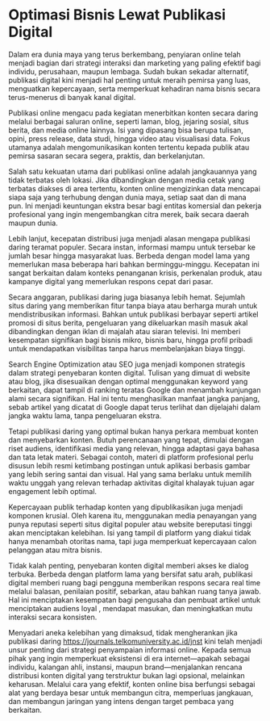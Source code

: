 # Optimasi Bisnis Lewat Publikasi Digital
Dalam era dunia maya yang terus berkembang, penyiaran online telah menjadi bagian dari strategi interaksi dan marketing yang paling efektif bagi individu, perusahaan, maupun lembaga. Sudah bukan sekadar alternatif, publikasi digital kini menjadi hal penting untuk meraih pemirsa yang luas, menguatkan kepercayaan, serta memperkuat kehadiran nama bisnis secara terus-menerus di banyak kanal digital.

Publikasi online mengacu pada kegiatan menerbitkan konten secara daring melalui berbagai saluran online, seperti laman, blog, jejaring sosial, situs berita, dan media online lainnya. Isi yang dipasang bisa berupa tulisan, opini, press release, data studi, hingga video atau visualisasi data. Fokus utamanya adalah mengomunikasikan konten tertentu kepada publik atau pemirsa sasaran secara segera, praktis, dan berkelanjutan.

Salah satu kekuatan utama dari publikasi online adalah jangkauannya yang tidak terbatas oleh lokasi. Jika dibandingkan dengan media cetak yang terbatas diakses di area tertentu, konten online mengizinkan data mencapai siapa saja yang terhubung dengan dunia maya, setiap saat dan di mana pun. Ini menjadi keuntungan ekstra besar bagi entitas komersial dan pekerja profesional yang ingin mengembangkan citra merek, baik secara daerah maupun dunia.

Lebih lanjut, kecepatan distribusi juga menjadi alasan mengapa publikasi daring teramat populer. Secara instan, informasi mampu untuk tersebar ke jumlah besar hingga masyarakat luas. Berbeda dengan model lama yang memerlukan masa beberapa hari bahkan berminggu-minggu. Kecepatan ini sangat berkaitan dalam konteks penanganan krisis, perkenalan produk, atau kampanye digital yang memerlukan respons cepat dari pasar.

Secara anggaran, publikasi daring juga biasanya lebih hemat. Sejumlah situs daring yang memberikan fitur tanpa biaya atau berharga murah untuk mendistribusikan informasi. Bahkan untuk publikasi berbayar seperti artikel promosi di situs berita, pengeluaran yang dikeluarkan masih masuk akal dibandingkan dengan iklan di majalah atau siaran televisi. Ini memberi kesempatan signifikan bagi bisnis mikro, bisnis baru, hingga profil pribadi untuk mendapatkan visibilitas tanpa harus membelanjakan biaya tinggi.

Search Engine Optimization atau SEO juga menjadi komponen strategis dalam strategi penyebaran konten digital. Tulisan yang dimuat di website atau blog, jika disesuaikan dengan optimal menggunakan keyword yang berkaitan, dapat tampil di ranking teratas Google dan menambah kunjungan alami secara signifikan. Hal ini tentu menghasilkan manfaat jangka panjang, sebab artikel yang dicatat di Google dapat terus terlihat dan dijelajahi dalam jangka waktu lama, tanpa pengeluaran ekstra.

Tetapi publikasi daring yang optimal bukan hanya perkara membuat konten dan menyebarkan konten. Butuh perencanaan yang tepat, dimulai dengan riset audiens, identifikasi media yang relevan, hingga adaptasi gaya bahasa dan tata letak materi. Sebagai contoh, materi di platform profesional perlu disusun lebih resmi ketimbang postingan untuk aplikasi berbasis gambar yang lebih sering santai dan visual. Hal yang sama berlaku untuk memilih waktu unggah yang relevan terhadap aktivitas digital khalayak tujuan agar engagement lebih optimal.

Kepercayaan publik terhadap konten yang dipublikasikan juga menjadi komponen krusial. Oleh karena itu, menggunakan media penayangan yang punya reputasi seperti situs digital populer atau website bereputasi tinggi akan menciptakan kelebihan. Isi yang tampil di platform yang diakui tidak hanya menambah otoritas nama, tapi juga memperkuat kepercayaan calon pelanggan atau mitra bisnis.

Tidak kalah penting, penyebaran konten digital memberi akses ke dialog terbuka. Berbeda dengan platform lama yang bersifat satu arah, publikasi digital memberi ruang bagi pengguna memberikan respons secara real time melalui balasan, penilaian positif, sebarkan, atau bahkan ruang tanya jawab. Hal ini menciptakan kesempatan bagi pengusaha dan pembuat artikel untuk menciptakan audiens loyal , mendapat masukan, dan meningkatkan mutu interaksi secara konsisten.

Menyadari aneka kelebihan yang dimaksud, tidak mengherankan jika publikasi daring https://journals.telkomuniversity.ac.id/jnst kini telah menjadi unsur penting dari strategi penyampaian informasi online. Kepada semua pihak yang ingin memperkuat eksistensi di era internet—apakah sebagai individu, kalangan ahli, instansi, maupun brand—menjalankan rencana distribusi konten digital yang terstruktur bukan lagi opsional, melainkan keharusan. Melalui cara yang efektif, konten online bisa berfungsi sebagai alat yang berdaya besar untuk membangun citra, memperluas jangkauan, dan membangun jaringan yang intens dengan target pembaca yang berkaitan.
